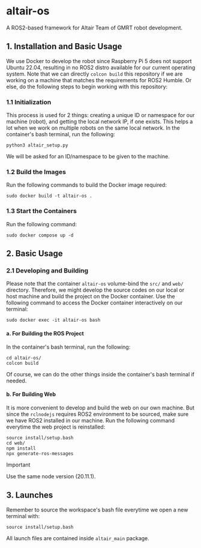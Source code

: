 # **altair-os**
A ROS2-based framework for Altair Team of GMRT robot development.

## **1. Installation and Basic Usage**
We use Docker to develop the robot since Raspberry Pi 5 does not support Ubuntu 22.04, resulting in no ROS2 distro available for our current operating system. Note that we can directly ```colcon build``` this repository if we are working on a machine that matches the requirements for ROS2 Humble. Or else, do the following steps to begin working with this repository:

### **1.1 Initialization**
This process is used for 2 things: creating a unique ID or namespace for our machine (robot), and getting the local network IP, if one exists. This helps a lot when we work on multiple robots on the same local network. In the container's bash terminal, run the following:

```
python3 altair_setup.py
```

We will be asked for an ID/namespace to be given to the machine.

### **1.2 Build the Images** 
Run the following commands to build the Docker image required:

```
sudo docker build -t altair-os .
``` 

### **1.3 Start the Containers**
Run the following command:

```
sudo docker compose up -d
```


## 2. Basic Usage

### **2.1 Developing and Building**
Please note that the container ```altair-os``` volume-bind the ```src/``` and ```web/``` directory. Therefore, we might develop the source codes on our local or host machine and build the project on the Docker container. Use the following command to access the Docker container interactively on our terminal:

```
sudo docker exec -it altair-os bash
```

#### **a. For Building the ROS Project**
In the container's bash terminal, run the following:

```
cd altair-os/
colcon build
```

Of course, we can do the other things inside the container's bash terminal if needed. 

#### **b. For Building Web**
It is more convenient to develop and build the web on our own machine. But since the ```rclnodejs``` requires ROS2 environment to be sourced, make sure we have ROS2 installed in our machine. Run the following command everytime the web project is reinstalled:

```
source install/setup.bash
cd web/
npm install
npx generate-ros-messages
```

> [!IMPORTANT]
> Use the same node version (20.11.1).

## 3. Launches
Remember to source the workspace's bash file everytime we open a new terminal with:

```
source install/setup.bash
```

All launch files are contained inside ```altair_main``` package.